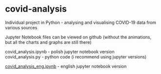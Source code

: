 # covid-analysis
Individual project in Python - analysing and visualising COVID-19 data from various sources

Jupyter Notebook files can be viewed on github (without the animations, but all the charts and graphs are still there)

covid_analysis.ipynb - polish jupyter notebook version  
covid_analysis.py - python code (i recommend using jupyter versions)

[covid_analysis_eng.ipynb](https://github.com/Leszczon/covid-analysis/blob/master/covid_analysis_eng.ipynb)  - english jupyter notebook version 
